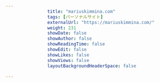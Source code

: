 ---
                title: "mariuskimmina.com"
                tags: [パーソナルサイト]
                externalUrl: "https://mariuskimmina.com/"
                weight: 231
                showDate: false
                showAuthor: false
                showReadingTime: false
                showEdit: false
                showLikes: false
                showViews: false
                layoutBackgroundHeaderSpace: false
                ---

